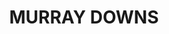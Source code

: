 ---
lastmod: '2025-04-06T06:05:20+00:00'
latitude: -35.30882479
layout: suburb
longitude: 143.6445003
postcode: '2734'
state: NSW
title: MURRAY DOWNS
url: /nsw/murray-downs/
---